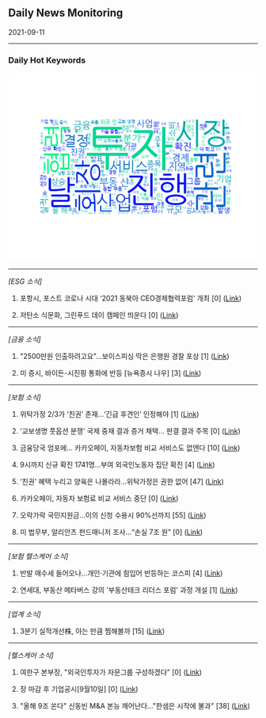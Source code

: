 ## Daily News Monitoring 

2021-09-11 

----------

### Daily Hot Keywords 

![word_cloud](image/2021-09-11_word_cloud.png)

----------

*[ESG 소식]*

1. 포항시, 포스트 코로나 시대 ‘2021 동북아 CEO경제협력포럼’ 개최 [0] ([Link](https://news.naver.com/main/read.naver?mode=LSD&mid=sec&sid1=102&oid=002&aid=0002209747))

2. 저탄소 식문화, 그린푸드 데이 캠페인 띄운다 [0] ([Link](https://news.naver.com/main/read.naver?mode=LSD&mid=sec&sid1=101&oid=119&aid=0002529284))

----------

*[금융 소식]*

1. "2500만원 인출하려고요"…보이스피싱 막은 은행원 경찰 포상 [1] ([Link](https://news.naver.com/main/read.naver?mode=LSD&mid=sec&sid1=102&oid=008&aid=0004643751))

2. 미 증시, 바이든-시진핑 통화에 반등 [뉴욕증시 나우] [3] ([Link](https://news.naver.com/main/read.naver?mode=LSD&mid=sec&sid1=101&oid=215&aid=0000984059))

----------

*[보험 소식]*

1. 위탁가정 2/3가 ‘친권’ 존재…‘긴급 후견인’ 인정해야 [1] ([Link](https://news.naver.com/main/read.naver?mode=LSD&mid=sec&sid1=102&oid=056&aid=0011118550))

2. ‘교보생명 풋옵션 분쟁’ 국제 중재 결과 증거 채택… 판결 결과 주목 [0] ([Link](https://news.naver.com/main/read.naver?mode=LSD&mid=sec&sid1=101&oid=022&aid=0003618583))

3. 금융당국 엄포에... 카카오페이, 자동차보험 비교 서비스도 없앤다 [10] ([Link](https://news.naver.com/main/read.naver?mode=LSD&mid=sec&sid1=101&oid=469&aid=0000629065))

4. 9시까지 신규 확진 1741명…부여 외국인노동자 집단 확진 [4] ([Link](https://news.naver.com/main/read.naver?mode=LSD&mid=sec&sid1=102&oid=081&aid=0003215446))

5. ‘친권’ 혜택 누리고 양육은 나몰라라…위탁가정은 권한 없어 [47] ([Link](https://news.naver.com/main/read.naver?mode=LSD&mid=sec&sid1=102&oid=056&aid=0011118549))

6. 카카오페이, 자동차 보험료 비교 서비스 중단 [0] ([Link](https://news.naver.com/main/read.naver?mode=LSD&mid=sec&sid1=101&oid=215&aid=0000984056))

7. 오락가락 국민지원금…이의 신청 수용시 90%선까지 [55] ([Link](https://news.naver.com/main/read.naver?mode=LSD&mid=sec&sid1=101&oid=056&aid=0011118546))

8. 미 법무부, 알리안츠 펀드매니저 조사…“손실 7조 원” [0] ([Link](https://news.naver.com/main/read.naver?mode=LSD&mid=sec&sid1=104&oid=056&aid=0011118677))

----------

*[보험 헬스케어 소식]*

1. 반발 매수세 들어오나…개인·기관에 힘입어 반등하는 코스피 [4] ([Link](https://news.naver.com/main/read.naver?mode=LSD&mid=sec&sid1=101&oid=277&aid=0004967473))

2. 연세대, 부동산 메타버스 강의 '부동산테크 리더스 포럼' 과정 개설 [1] ([Link](https://news.naver.com/main/read.naver?mode=LSD&mid=sec&sid1=102&oid=018&aid=0005034080))

----------

*[업계 소식]*

1. 3분기 실적개선株, 아는 만큼 찜해볼까 [15] ([Link](https://news.naver.com/main/read.naver?mode=LSD&mid=sec&sid1=101&oid=277&aid=0004967442))

----------

*[헬스케어 소식]*

1. 여한구 본부장, "외국인투자가 자문그룹 구성하겠다” [0] ([Link](https://news.naver.com/main/read.naver?mode=LSD&mid=sec&sid1=105&oid=092&aid=0002233406))

2. 장 마감 후 기업공시[9월10일] [0] ([Link](https://news.naver.com/main/read.naver?mode=LSD&mid=sec&sid1=101&oid=011&aid=0003961296))

3. "올해 9조 쏜다" 신동빈 M&A 본능 깨어난다…"한샘은 시작에 불과" [38] ([Link](https://news.naver.com/main/read.naver?mode=LSD&mid=sec&sid1=101&oid=009&aid=0004851082))

